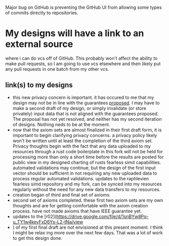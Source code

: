 Major bug on GitHub is preventing the GitHub UI from allowing some types of commits directly to repositories.
# My designs will have a link to an external source
where i can do vcs off of GitHub. This probably won't affect the ability to make pull requests,
so I am going to use vcs elsewhere and then likely put any pull requests in one batch from my other vcs.
## link(s) to my designs 
* this new privacy concern is important. it has occured to me that my design may not be in line with the guarantees [proposed](https://github.com/raphlinus/fearless_simd/issues/4). I may have to make a second draft of my design, or simply invalidate (or store privately) input data that is not aligned with the guarantees proposed. The proposal has not yet resolved, and neither has my second iteration of designs. Nothing neds to be at the moment.
* now that the axiom sets are almost finalized in their first draft form, it is important to begin
clarifying privacy concerns. a privacy policy likely won't be written until at least the
completion of the third axiom set. Privacy thoughts begin with the fact that
any data uploaded to my resources through a rust code boilerplate in this fork
will not be held for processing more than only a short time before the results are
posted for public view in my designed charting of rusts fearless simd capabilities.
automated validations may continue, but the design of the first input vector should be
sufficient in not requiring any new uploaded data to process regular automated validations.
updates to the raphlevien fearless simd repository and my fork,
can be synced into my resources regularly
without the need for any new data transfers to my resources.
* creation began of third and final set of axioms.
* second set of axioms completed. these first two axiom sets are my own thoughts and are for getting comfortable with the axiom creation process. have not made axioms that have IEEE guarantee yet.
* updates to the [r02](https://drive.google.com/file/d/1snBYw8Pq-u_TY1w4keyFxD6Yx-L2-tNa/view
* ) of my first final draft are not envisioned at this present moment.
I think I might be relax
ing more over the next few days. That was a lot of work to get this design done.

